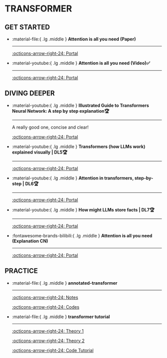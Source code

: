 # __TRANSFORMER__

## __GET STARTED__

<div class="grid cards" markdown>

-   :material-file:{ .lg .middle } __Attention is all you need (Paper)__ 

    ---


    [:octicons-arrow-right-24: <a href="https://arxiv.org/abs/1706.03762" target="_blank"> Portal </a>](#)

-   :material-youtube:{ .lg .middle } __Attention is all you need (Video)✅__ 

    ---


    [:octicons-arrow-right-24: <a href="https://www.youtube.com/watch?v=nzqlFIcCSWQ" target="_blank"> Portal </a>](#)

</div>


## __DIVING DEEPER__

<div class="grid cards" markdown>

-   :material-youtube:{ .lg .middle } __Illustrated Guide to Transformers Neural Network: A step by step explanation🏆__ 

    ---

    A really good one, concise and clear!

    [:octicons-arrow-right-24: <a href="https://www.youtube.com/watch?v=4Bdc55j80l8" target="_blank"> Portal </a>](#)

-   :material-youtube:{ .lg .middle } __Transformers (how LLMs work) explained visually | DL5🏆__ 

    ---

    

    [:octicons-arrow-right-24: <a href="https://www.youtube.com/watch?v=wjZofJX0v4M" target="_blank"> Portal </a>](#)

-   :material-youtube:{ .lg .middle } __Attention in transformers, step-by-step | DL6🏆__ 

    ---

    

    [:octicons-arrow-right-24: <a href="https://www.youtube.com/watch?v=eMlx5fFNoYc" target="_blank"> Portal </a>](#)

-   :material-youtube:{ .lg .middle } __How might LLMs store facts | DL7🏆__ 

    ---

    

    [:octicons-arrow-right-24: <a href="https://www.youtube.com/watch?v=9-Jl0dxWQs8" target="_blank"> Portal </a>](#)


-   :fontawesome-brands-bilibili:{ .lg .middle } __Attention is all you need (Explanation CN)__ 

    ---


    [:octicons-arrow-right-24: <a href="https://www.bilibili.com/video/BV14m421u7EM/?spm_id_from=333.337.search-card.all.click&vd_source=5a427660f0337fedc22d4803661d493f" target="_blank"> Portal </a>](#)


</div>

## __PRACTICE__

<div class="grid cards" markdown>

-   :material-file:{ .lg .middle } __annotated-transformer__ 

    ---


    [:octicons-arrow-right-24: <a href="http://nlp.seas.harvard.edu/annotated-transformer" target="_blank"> Notes </a>](#)

    [:octicons-arrow-right-24: <a href="https://github.com/harvardnlp/annotated-transformer" target="_blank"> Codes </a>](#)

-   :material-file:{ .lg .middle } __transformer tutorial__ 

    ---

    [:octicons-arrow-right-24: <a href="https://medium.com/towards-data-science/all-you-need-to-know-about-attention-and-transformers-in-depth-understanding-part-1-552f0b41d021" target="_blank"> Theory 1 </a>](#)

    [:octicons-arrow-right-24: <a href="https://medium.com/towards-data-science/all-you-need-to-know-about-attention-and-transformers-in-depth-understanding-part-2-bf2403804ada" target="_blank"> Theory 2 </a>](#)

    [:octicons-arrow-right-24: <a href="https://medium.com/towards-data-science/build-your-own-transformer-from-scratch-using-pytorch-84c850470dcb" target="_blank"> Code Tutorial </a>](#)

</div>


